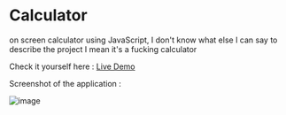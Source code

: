# Calculator
on screen calculator using JavaScript, I don't know what else I can say to describe the project I mean it's a fucking calculator

Check it yourself here :
[Live Demo](https://thsurgeonofdeath.github.io/Calculator/)



Screenshot of the application :
 
![image](https://user-images.githubusercontent.com/99540220/181780073-e45bb0d8-5b35-4f0f-a6e1-70fe467b7b1e.png)
